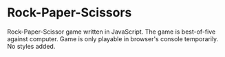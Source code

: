# Rock-Paper-Scissors

Rock-Paper-Scissor game written in JavaScript.
The game is best-of-five against computer.
Game is only playable in browser's console temporarily.
No styles added.
